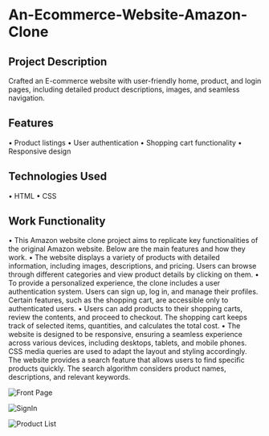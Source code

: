 # An-Ecommerce-Website-Amazon-Clone

## Project Description 
Crafted an E-commerce website with user-friendly home, product, and login pages, including detailed product descriptions, images, and seamless navigation.

## Features
• Product listings
• User authentication
• Shopping cart functionality
• Responsive design

## Technologies Used
• HTML
• CSS

## Work Functionality
• This Amazon website clone project aims to replicate key functionalities of the original Amazon website. Below are the main features and how they work.
• The website displays a variety of products with detailed information, including images, descriptions, and pricing. Users can browse through different categories and view product details by clicking on them.
• To provide a personalized experience, the clone includes a user authentication system. Users can sign up, log in, and manage their profiles. Certain features, such as the shopping cart, are accessible only to authenticated users.
• Users can add products to their shopping carts, review the contents, and proceed to checkout. The shopping cart keeps track of selected items, quantities, and calculates the total cost.
• The website is designed to be responsive, ensuring a seamless experience across various devices, including desktops, tablets, and mobile phones. CSS media queries are used to adapt the layout and styling accordingly.
The website provides a search feature that allows users to find specific products quickly. The search algorithm considers product names, descriptions, and relevant keywords.

![Front Page](https://github.com/SoumyaMishra07/An-Ecommerce-Website-Amazon-Clone/assets/118365110/b724d258-f266-4d9b-a374-c2d3df71ce4e)

![SignIn](https://github.com/SoumyaMishra07/An-Ecommerce-Website-Amazon-Clone/assets/118365110/7ed9ad48-0a0f-4076-b717-e04ddb0933e3)

![Product List](https://github.com/SoumyaMishra07/An-Ecommerce-Website-Amazon-Clone/assets/118365110/5e500dc4-1968-4b63-b473-65dd5e947a07)
